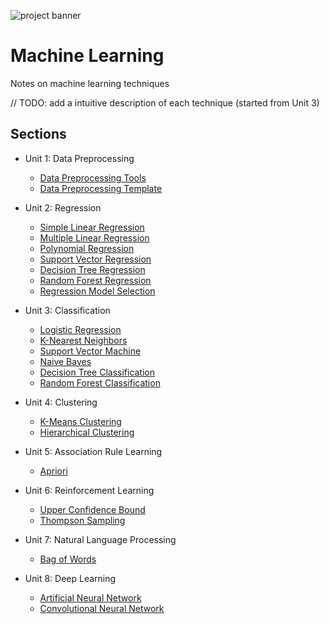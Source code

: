 ![project banner](https://project-banner.phamn23.repl.co/?title=Machine%20Learning&description=Notes%20on%20machine%20learning%20techniques&stack=python)

# Machine Learning
Notes on machine learning techniques

// TODO: add a intuitive description of each technique (started from Unit 3)

## Sections
* Unit 1: Data Preprocessing
    * [Data Preprocessing Tools](/unit_1/data_preprocessing_tools.ipynb)
    * [Data Preprocessing Template](/unit_1/data_preprocessing_template.ipynb)

* Unit 2: Regression
    * [Simple Linear Regression](/unit_2/simple_linear_regression.ipynb)
    * [Multiple Linear Regression](/unit_2/multiple_linear_regression.ipynb)
    * [Polynomial Regression](/unit_2/polynomial_regression.ipynb)
    * [Support Vector Regression](/unit_2/support_vector_regression.ipynb)
    * [Decision Tree Regression](/unit_2/decision_tree_regression.ipynb)
    * [Random Forest Regression](/unit_2/random_forest_regression.ipynb)
    * [Regression Model Selection](/unit_2/regression_model_selection.ipynb)

* Unit 3: Classification
    * [Logistic Regression](/unit_3/logistic_regression.ipynb)
    * [K-Nearest Neighbors](/unit_3/k_nearest_neighbors.ipynb)
    * [Support Vector Machine](/unit_3/support_vector_machine.ipynb)
    * [Naive Bayes](/unit_3/naive_bayes.ipynb)
    * [Decision Tree Classification](/unit_3/decision_tree_classification.ipynb)
    * [Random Forest Classification](/unit_3/random_forest_classification.ipynb)

* Unit 4: Clustering
    * [K-Means Clustering](/unit_4/k_means_clustering.ipynb)
    * [Hierarchical Clustering](/unit_4/hierarchical_clustering.ipynb)

* Unit 5: Association Rule Learning
    * [Apriori](/unit_5/apriori.ipynb)

* Unit 6: Reinforcement Learning
    * [Upper Confidence Bound](/unit_6/upper_confidence_bound.ipynb)
    * [Thompson Sampling](/unit_6/thompson_sampling.ipynb)

* Unit 7: Natural Language Processing
    * [Bag of Words](/unit_7/bag_of_words.ipynb)

* Unit 8: Deep Learning
    * [Artificial Neural Network](https://colab.research.google.com/drive/1aSbb8ZvSe3JmAW-ijIkny3IYmam7hOhT?usp=sharing)
    * [Convolutional Neural Network]()
